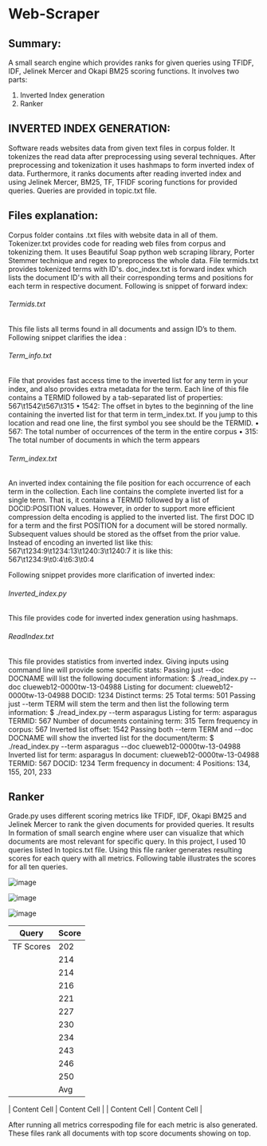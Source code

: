 # Web-Scraper

## Summary:
A small search engine which provides ranks for given queries using TFIDF, IDF, Jelinek Mercer and Okapi BM25 scoring functions. 
It involves two parts:
  1. Inverted Index generation
  2. Ranker 
  
## INVERTED INDEX GENERATION:
Software reads websites data from given text files in corpus folder. It tokenizes the read data after preprocessing using several techniques. After preprocessing and tokenization it uses hashmaps to form inverted index of data. Furthermore, it ranks documents after reading inverted index and using Jelinek Mercer, BM25, TF, TFIDF scoring functions for provided queries. Queries are provided in topic.txt file.

## Files explanation:

Corpus folder contains .txt files with website data in all of them. 
Tokenizer.txt  provides code for reading web files from corpus and tokenizing them. It uses Beautiful Soap python web scraping library, Porter Stemmer technique and regex to preprocess the whole data. File termids.txt provides tokenized terms with ID's. doc_index.txt is forward index which lists the document ID's with all their corresponding terms and positions for each term in respective document. 
Following is snippet of forward index:


###### Termids.txt  
This file lists all terms found in all documents and assign ID’s to them. Following snippet clarifies the idea :

###### Term_info.txt 
File that provides fast access time to the inverted list for any term in your index, and also provides extra metadata for the term. Each line of this file contains a TERMID followed by a tab-separated list of properties: 567\t1542\t567\t315 
    • 1542: The offset in bytes to the beginning of the line containing the inverted list for that term in term_index.txt. If you jump to this location and read one line, the first symbol you see should be the TERMID. 
    • 567: The total number of occurrences of the term in the entire corpus 
    • 315: The total number of documents in which the term appears 

###### Term_index.txt 
 An inverted index containing the file position for each occurrence of each term in the collection. Each line contains the complete inverted list for a single term. That is, it contains a TERMID followed by a list of DOCID:POSITION values. However, in order to support more efficient compression delta encoding  is applied to the inverted list. The first DOC ID for a term and the first POSITION for a document will be stored normally. Subsequent values should be stored as the offset from the prior value. Instead of encoding an inverted list like this: 567\t1234:9\t1234:13\t1240:3\t1240:7 it is like this: 567\t1234:9\t0:4\t6:3\t0:4 



Following snippet provides more clarification of inverted index: 



###### Inverted_index.py 
This file provides code for inverted index generation using hashmaps. 

###### ReadIndex.txt 
This file provides statistics from inverted index. Giving inputs using command line will provide some specific stats: 
Passing just --doc DOCNAME will list the following document information:
$ ./read_index.py --doc clueweb12-0000tw-13-04988
Listing for document: clueweb12-0000tw-13-04988
DOCID: 1234
Distinct terms: 25
Total terms: 501
Passing just --term TERM will stem the term and then list the following term information:
$ ./read_index.py --term asparagus
Listing for term: asparagus
TERMID: 567
Number of documents containing term: 315
Term frequency in corpus: 567
Inverted list offset: 1542
Passing both --term TERM and --doc DOCNAME will show the inverted list for the
document/term:
$ ./read_index.py --term asparagus --doc clueweb12-0000tw-13-04988
Inverted list for term: asparagus
In document: clueweb12-0000tw-13-04988
TERMID: 567
DOCID: 1234
Term frequency in document: 4
Positions: 134, 155, 201, 233


## Ranker

Grade.py uses different scoring metrics like TFIDF, IDF, Okapi BM25 and Jelinek Mercer to rank the given documents for provided queries. It results In formation of small search engine where user can visualize that which documents are most relevant for specific query. 
In this project, I used 10 queries listed In topics.txt file. Using this file ranker generates resulting scores for each query with all metrics. Following table illustrates the scores for all ten queries.
  


![image](https://drive.google.com/uc?export=view&id=1F6aER5Gd3fnB2Uhy8ws991_WKF92JUUL)


![image](https://drive.google.com/uc?export=view&id=1PRm9_B3UIiGyr_vJoOHXVytZXihrkCUf)


![image](https://drive.google.com/uc?export=view&id=1l9CmCEPV1HnTExhKagNN5kif97lBLByD)


|     Query     |     Score     |
| ------------- | ------------- |
| TF Scores   | 202   | 0.0                        |
|     | 214           | 0.4103140763267171         |
|     | 214           | 0.3444326515452093         |
|     | 216           | 0.34806719022696564        |
|     | 221           | 0.34806719022696564        |
|     | 227           | 0.15851341756512208        |
|     | 230           | 0.41390072214953744        |
|     | 234           | 0.41390072214953744        |
|     | 243           | 0.1196812525974099         |
|     | 246           | 0.01840284074820255        |
|     | 250           | 0.01840284074820255        |
|     | Avg           | 0.21802415361713287        |


| Content Cell  | Content Cell  |
| Content Cell  | Content Cell  |

After running all metrics correspoding file for each metric is also generated. These files rank all documents with top score documents showing on top. 
